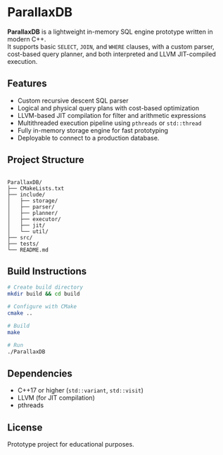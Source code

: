 # ParallaxDB

**ParallaxDB** is a lightweight in-memory SQL engine prototype written in modern C++.  
It supports basic `SELECT`, `JOIN`, and `WHERE` clauses, with a custom parser, cost-based query planner, and both interpreted and LLVM JIT-compiled execution.

## Features

- Custom recursive descent SQL parser
- Logical and physical query plans with cost-based optimization
- LLVM-based JIT compilation for filter and arithmetic expressions
- Multithreaded execution pipeline using `pthreads` or `std::thread`
- Fully in-memory storage engine for fast prototyping
- Deployable to connect to a production database.

## Project Structure

```

ParallaxDB/
├── CMakeLists.txt
├── include/
│   ├── storage/
│   ├── parser/
│   ├── planner/
│   ├── executor/
│   ├── jit/
│   └── util/
├── src/
├── tests/
└── README.md

````

## Build Instructions

```bash
# Create build directory
mkdir build && cd build

# Configure with CMake
cmake ..

# Build
make

# Run
./ParallaxDB
````

## Dependencies

* C++17 or higher (`std::variant`, `std::visit`)
* LLVM (for JIT compilation)
* pthreads

## License

Prototype project for educational purposes.

